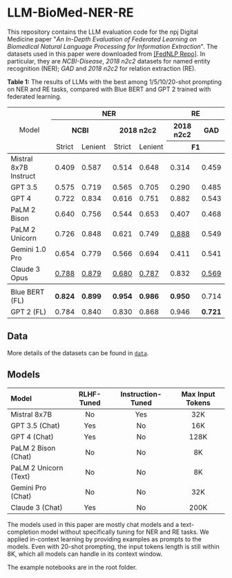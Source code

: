 # LLM-BioMed-NER-RE


This repository contains the LLM evaluation code for the npj Digital Medicine paper "*An In-Depth Evaluation of Federated Learning on Biomedical Natural Language Processing for Information Extraction*". The datasets used in this paper were downloaded from [[FedNLP Repo]](https://github.com/PL97/FedNLP). In particular, they are *NCBI-Disease*, *2018 n2c2* datasets for named entity recognition (NER); *GAD* and *2018 n2c2* for relation extraction (RE). 

**Table 1:** The results of LLMs with the best among 1/5/10/20-shot prompting on NER and RE tasks, compared with Blue BERT and GPT 2 trained with federated learning. 

<table>
    <tr>
        <td style="border-bottom: 1px solid black; text-align:center" rowspan="3">Model</td>
        <th style="text-align:center" colspan="4">NER</th>
        <th style="text-align:center" colspan="2">RE</th>
    </tr>
    <tr>
        <th style="text-align:center" colspan="2">NCBI</th>
        <th style="text-align:center" colspan="2">2018 n2c2</th>
        <th style="text-align:center">2018 n2c2</th>
        <th style="text-align:center">GAD</th>
    </tr>
    <tr>
        <td style="border-bottom: 1px solid black; text-align:center">Strict</td>
        <td style="border-bottom: 1px solid black; text-align:center">Lenient</td>
        <td style="border-bottom: 1px solid black; text-align:center">Strict</td>
        <td style="border-bottom: 1px solid black; text-align:center">Lenient</td>
        <th style="border-bottom: 1px solid black; text-align:center" colspan="2">F1</th>
    </tr>
    <tr>
        <td>Mistral 8x7B Instruct</td>
        <td>0.409</td>
        <td>0.587</td>
        <td>0.514</td>
        <td>0.648</td>
        <td>0.314</td>
        <td>0.459</td>
    </tr>
    <tr>
        <td>GPT 3.5</td>
        <td>0.575</td>
        <td>0.719</td>
        <td>0.565</td>
        <td>0.705</td>
        <td>0.290</td>
        <td>0.485</td>
    </tr>
    <tr>
        <td>GPT 4</td>
        <td>0.722</td>
        <td>0.834</td>
        <td>0.616</td>
        <td>0.751</td>
        <td>0.882</td>
        <td>0.543</td>
    </tr>
    <tr>
        <td>PaLM 2 Bison</td>
        <td>0.640</td>
        <td>0.756</td>
        <td>0.544</td>
        <td>0.653</td>
        <td>0.407</td>
        <td>0.468</td>
    </tr>
    <tr>
        <td>PaLM 2 Unicorn</td>
        <td>0.726</td>
        <td>0.848</td>
        <td>0.621</td>
        <td>0.749</td>
        <td style="text-decoration: underline;">0.888</td>
        <td>0.549</td>
    </tr>
    <tr>
        <td>Gemini 1.0 Pro</td>
        <td>0.654</td>
        <td>0.779</td>
        <td>0.566</td>
        <td>0.694</td>
        <td>0.411</td>
        <td>0.541</td>
    </tr>
    <tr>
        <td style="border-bottom: 1px solid black;">Claude 3 Opus</td>
        <td style="border-bottom: 1px solid black; text-decoration: underline">0.788</td>
        <td style="border-bottom: 1px solid black; text-decoration: underline">0.879</td>
        <td style="border-bottom: 1px solid black; text-decoration: underline">0.680</td>
        <td style="border-bottom: 1px solid black; text-decoration: underline">0.787</td>
        <td style="border-bottom: 1px solid black;">0.832</td>
        <td style="border-bottom: 1px solid black; text-decoration: underline;">0.569</td>
    </tr>
    <tr>
        <td></td>
        <td></td>
        <td></td>
        <td></td>
        <td></td>
        <td></td>
        <td></td>
    </tr>
    <tr>
        <td>Blue BERT (FL)</td>
        <td><b>0.824</b></td>
        <td><b>0.899</b></td>
        <td><b>0.954</b></td>
        <td><b>0.986</b></td>
        <td><b>0.950</b></td>
        <td>0.714</td>
    </tr>
    <tr>
        <td>GPT 2 (FL)</td>
        <td>0.784</td>
        <td>0.840</td>
        <td>0.830</td>
        <td>0.868</td>
        <td>0.946</td>
        <td><b>0.721</b></td>
    </tr>
</table>


## Data
More details of the datasets can be found in [`data`](data).

## Models
| **Model** | **RLHF-Tuned** | **Instruction-Tuned**| **Max Input Tokens** | 
| :--- | :---: | :---: | :---: |
| Mistral 8x7B | No | Yes | 32K |
| GPT 3.5 (Chat) | Yes | No |16K |
| GPT 4 (Chat) | Yes | No |128K |
| PaLM 2 Bison (Chat) | No | No |8K |
| PaLM 2 Unicorn (Text) | No | No| 8K |
| Gemini Pro (Chat) | No | No |32K |
| Claude 3 (Chat) | Yes | No | 200K |

The models used in this paper are mostly chat models and a text-completion model without specifically tuning for NER and RE tasks. We applied in-context learning by providing examples as prompts to the models. Even with 20-shot prompting, the input tokens length is still within 8K, which all models can handle in its context window. 

The example notebooks are in the root folder.